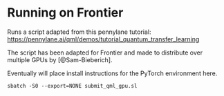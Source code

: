 # Running on Frontier

Runs a script adapted from this pennylane tutorial: https://pennylane.ai/qml/demos/tutorial_quantum_transfer_learning

The script has been adapted for Frontier and made to distribute over multiple GPUs by [@Sam-Bieberich].

Eventually will place install instructions for the PyTorch environment here.

```
sbatch -S0 --export=NONE submit_qml_gpu.sl
```
